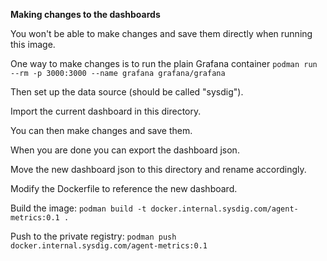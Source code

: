 **Making changes to the dashboards**

You won't be able to make changes and save them directly when running this image.

One way to make changes is to run the plain Grafana container 
`podman run --rm -p 3000:3000 --name grafana grafana/grafana`

Then set up the data source (should be called "sysdig").

Import the current dashboard in this directory.

You can then make changes and save them. 

When you are done you can export the dashboard json.

Move the new dashboard json to this directory and rename accordingly.

Modify the Dockerfile to reference the new dashboard.

Build the image:
`podman build -t docker.internal.sysdig.com/agent-metrics:0.1 .`

Push to the private registry:
`podman push docker.internal.sysdig.com/agent-metrics:0.1`